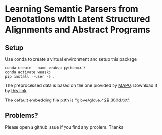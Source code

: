 # Learning Semantic Parsers from Denotations with Latent Structured Alignments and Abstract Programs

## Setup
Use conda to create a virtual environment and setup this package

    conda create --name weaksp python=3.7
    conda activate weaskp
    pip install --user -e .

The preprocessed data is based on the one provided by [MAPO](https://github.com/crazydonkey200/neural-symbolic-machines). 
Download it by [this link](https://drive.google.com/file/d/1tHUkuGOZJN8VHJXANJj8RE792ewD3QAm/view?usp=sharing)


The default embedding file path is "glove/glove.42B.300d.txt". 

## Problems?

Please open a github issue if you find any problem. Thanks
